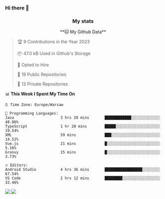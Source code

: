 ### Hi there 👋

<!--
**DamianKocjan/DamianKocjan** is a ✨ _special_ ✨ repository because its `README.md` (this file) appears on your GitHub profile.

Here are some ideas to get you started:

- 🔭 I’m currently working on ...
- 🌱 I’m currently learning ...
- 👯 I’m looking to collaborate on ...
- 🤔 I’m looking for help with ...
- 💬 Ask me about ...
- 📫 How to reach me: ...
- 😄 Pronouns: ...
- ⚡ Fun fact: ...
-->

<h3 align="center">My stats</h3>

<p align="center">
    <!--START_SECTION:waka-->
**🐱 My Github Data** 

> 🏆 9 Contributions in the Year 2023
 > 
> 📦 47.0 kB Used in Github's Storage 
 > 
> 💼 Opted to Hire
 > 
> 📜 19 Public Repositories 
 > 
> 🔑 13 Private Repositories  
 > 
📊 **This Week I Spent My Time On** 

```text
⌚︎ Time Zone: Europe/Warsaw

💬 Programming Languages: 
Java                     3 hrs 20 mins       ████████████░░░░░░░░░░░░░   48.86% 
TypeScript               1 hr 20 mins        █████░░░░░░░░░░░░░░░░░░░░   19.54% 
XML                      59 mins             ███░░░░░░░░░░░░░░░░░░░░░░   14.52% 
Vue.js                   21 mins             █░░░░░░░░░░░░░░░░░░░░░░░░   5.16% 
Groovy                   15 mins             █░░░░░░░░░░░░░░░░░░░░░░░░   3.73%

🔥 Editors: 
Android Studio           4 hrs 36 mins       █████████████████░░░░░░░░   67.54% 
VS Code                  2 hrs 12 mins       ████████░░░░░░░░░░░░░░░░░   32.46%

```


<!--END_SECTION:waka-->
</p>

<img align="left" src="https://github-readme-stats.vercel.app/api?username=DamianKocjan&&layout=compact&count_private=true&show_icons=true&hide_border=true&include_all_commits=true&bg_color=0D1117&title_color=FFFFFF&text_color=FFFFFF&icon_color=FFFFFF">
<img align="left" src="https://github-readme-stats.vercel.app/api/top-langs/?username=DamianKocjan&layout=compact&hide_border=true&card_width=250&bg_color=0D1117&title_color=FFFFFF&text_color=FFFFFF&icon_color=FFFFFF">
